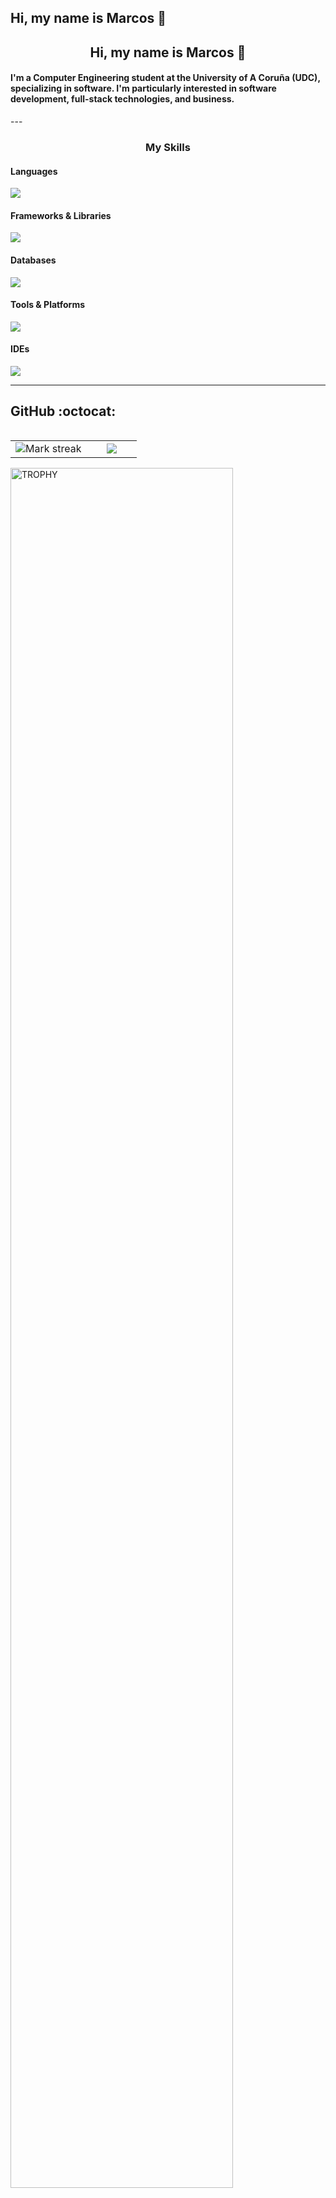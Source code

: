 ## Hi, my name is Marcos 👋
<h2 style="text-align:center;">Hi, my name is Marcos 👋</h2>

<h4>I'm a Computer Engineering student at the University of A Coruña (UDC), specializing in software. I'm particularly interested in software development, full-stack technologies, and business.</h2>
---

<h3 style="text-align:center;">My Skills</h3>

<!-- Languages -->
<h4>Languages</h4>
<p>
  <img src="https://skillicons.dev/icons?i=js,html,css,java,py,c,cs,ocaml,elixir&theme=light" />
</p>

<!-- Frameworks & Libraries -->
<h4>Frameworks & Libraries</h4>
<p>
  <img src="https://skillicons.dev/icons?i=react,nodejs,dotnet,vite&theme=light" />
</p>

<!-- Databases -->
<h4>Databases</h4>
<p>
  <img src="https://skillicons.dev/icons?i=mysql,postgres&theme=light" />
</p>

<!-- Tools & Platforms -->
<h4>Tools & Platforms</h4>
<p>
  <img src="https://skillicons.dev/icons?i=git,github,postman,figma,discord&theme=light" />
</p>

<!-- IDEs -->
<h4>IDEs</h4>
<p>
  <img src="https://skillicons.dev/icons?i=vscode,idea,clion&theme=light" />
</p>

---



<h2>GitHub :octocat:</h2>
<!--- stats & Trophy (start) -->
<p align="center">
  <!--- stats (start) -->
<table align="left">
<tr border="none">
<td width="60%" align="center">

<!--  <img  align="center"  src="https://github-readme-stats.vercel.app/api?username=unsimpledev&theme=dark&show_icons=true&count_private=true" />
  <br></br> -->
  <img  title="🔥 Get streak stats for your profile at git.io/streak-stats" alt="Mark streak" src="https://github-readme-streak-stats.herokuapp.com/?user=unsimpledev&theme=dark&hide_border=false" /> 
</td>

<td width="40%" align="center">

  <img  align="center"  src="https://github-readme-stats.anuraghazra1.vercel.app/api/top-langs/?username=unsimpledev&theme=dark&hide_border=false&no-bg=true&no-frame=true&langs_count=10"/>

  </td>
</tr>
</table>
<!--- stats (end) -->

<!--- trophy (start) -->
<div align=left>
  <a href="https://github.com/ryo-ma/github-profile-trophy" title="Go to Source">
      <img align="center" width=84% src="https://github-profile-trophy.vercel.app/?username=unsimpledev&theme=radical&row=1&column=7&margin-h=15&margin-w=5&no-bg=true" alt="TROPHY" />
    </a>
</div>
<!--- trophy (start) -->


</p>        
<!--- stats (end) -->
